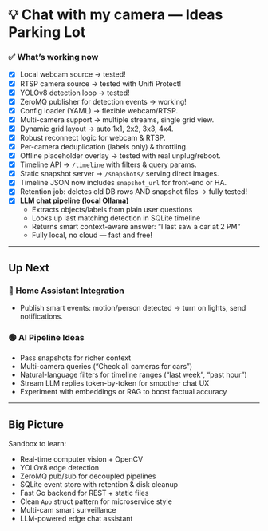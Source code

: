 # 💡 Chat with my camera — Ideas Parking Lot

### ✅ What’s working now
- [x] Local webcam source → tested!
- [x] RTSP camera source → tested with Unifi Protect!
- [x] YOLOv8 detection loop → tested!
- [x] ZeroMQ publisher for detection events → working!
- [x] Config loader (YAML) → flexible webcam/RTSP.
- [x] Multi-camera support → multiple streams, single grid view.
- [x] Dynamic grid layout → auto 1x1, 2x2, 3x3, 4x4.
- [x] Robust reconnect logic for webcam & RTSP.
- [x] Per-camera deduplication (labels only) & throttling.
- [x] Offline placeholder overlay → tested with real unplug/reboot.
- [x] Timeline API → `/timeline` with filters & query params.
- [x] Static snapshot server → `/snapshots/` serving direct images.
- [x] Timeline JSON now includes `snapshot_url` for front-end or HA.
- [x] Retention job: deletes old DB rows AND snapshot files → fully tested!
- [x] **LLM chat pipeline (local Ollama)**
  - Extracts objects/labels from plain user questions
  - Looks up last matching detection in SQLite timeline
  - Returns smart context-aware answer: “I last saw a car at 2 PM”
  - Fully local, no cloud — fast and free!

---

## Up Next

### 🔴 Home Assistant Integration
- Publish smart events: motion/person detected → turn on lights, send notifications.

### 🟢 AI Pipeline Ideas
- Pass snapshots for richer context
- Multi-camera queries (“Check all cameras for cars”)
- Natural-language filters for timeline ranges (“last week”, “past hour”)
- Stream LLM replies token-by-token for smoother chat UX
- Experiment with embeddings or RAG to boost factual accuracy

---

## Big Picture

Sandbox to learn:
- Real-time computer vision + OpenCV
- YOLOv8 edge detection
- ZeroMQ pub/sub for decoupled pipelines
- SQLite event store with retention & disk cleanup
- Fast Go backend for REST + static files
- Clean `App` struct pattern for microservice style
- Multi-cam smart surveillance
- LLM-powered edge chat assistant
